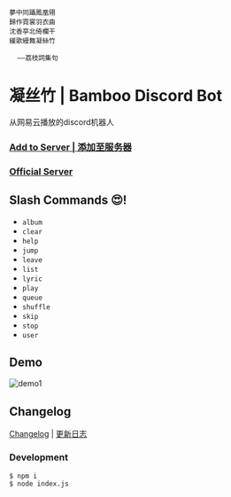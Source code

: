 ```
夢中同躡鳳凰翎
歸作霓裳羽衣曲
沈香亭北倚欄干
緩歌縵舞凝絲竹

  ——荔枝詞集句
```

# 凝丝竹 | Bamboo Discord Bot

从网易云播放的discord机器人

### [**Add to Server | 添加至服务器**](https://discord.com/api/oauth2/authorize?client_id=899025207161929768&permissions=8&scope=bot%20applications.commands)

### [**Official Server**](https://discord.gg/p6F32GejZT)

## Slash Commands 😍!
- `album`
- `clear`
- `help`
- `jump`
- `leave`
- `list`
- `lyric`
- `play`
- `queue`
- `shuffle`
- `skip`
- `stop`
- `user`

## Demo
![demo1](https://user-images.githubusercontent.com/46537987/155899000-11f8463b-1f19-4a3a-9c84-425cc5e3fc96.gif)

## Changelog

[Changelog](https://github.com/k27dong/Ozy/blob/main/CHANGELOG_en.md) | [更新日志](https://github.com/k27dong/Ozy/blob/main/CHANGELOG.md)

### Development
```
$ npm i
$ node index.js
```
